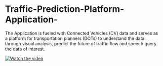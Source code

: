 # Traffic-Prediction-Platform-Application-
The Application is fueled with Connected Vehicles (CV) data and serves as a platform for transportation planners (DOTs) to understand the data through visual analysis, predict the future of traffic flow and speech query the data of interest.

[![Watch the video](https://img.youtube.com/vi/uGxRNU_t8_w/maxresdefault.jpg)](https://www.youtube.com/watch?v=uGxRNU_t8_w)
